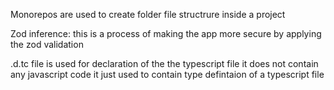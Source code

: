 Monorepos are used to create folder file structrure inside a project

Zod inference: this is a process of making the app more secure by applying the zod validation


.d.tc file is used for declaration of the the typescript file it does not contain any javascript code it just used to contain type defintaion of a typescript file 